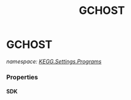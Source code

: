 ﻿---
title: GCHOST
---

# GCHOST
_namespace: [KEGG.Settings.Programs](N-KEGG.Settings.Programs.html)_





### Properties

#### SDK


